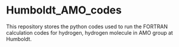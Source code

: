 # Humboldt_AMO_codes
This repository stores the python codes used to run the FORTRAN calculation codes for hydrogen, hydrogen molecule in AMO group at Humboldt. 
